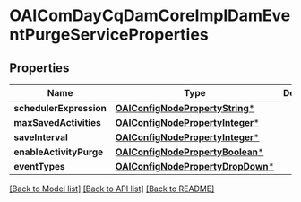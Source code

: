 # OAIComDayCqDamCoreImplDamEventPurgeServiceProperties

## Properties
Name | Type | Description | Notes
------------ | ------------- | ------------- | -------------
**schedulerExpression** | [**OAIConfigNodePropertyString***](OAIConfigNodePropertyString.md) |  | [optional] 
**maxSavedActivities** | [**OAIConfigNodePropertyInteger***](OAIConfigNodePropertyInteger.md) |  | [optional] 
**saveInterval** | [**OAIConfigNodePropertyInteger***](OAIConfigNodePropertyInteger.md) |  | [optional] 
**enableActivityPurge** | [**OAIConfigNodePropertyBoolean***](OAIConfigNodePropertyBoolean.md) |  | [optional] 
**eventTypes** | [**OAIConfigNodePropertyDropDown***](OAIConfigNodePropertyDropDown.md) |  | [optional] 

[[Back to Model list]](../README.md#documentation-for-models) [[Back to API list]](../README.md#documentation-for-api-endpoints) [[Back to README]](../README.md)


